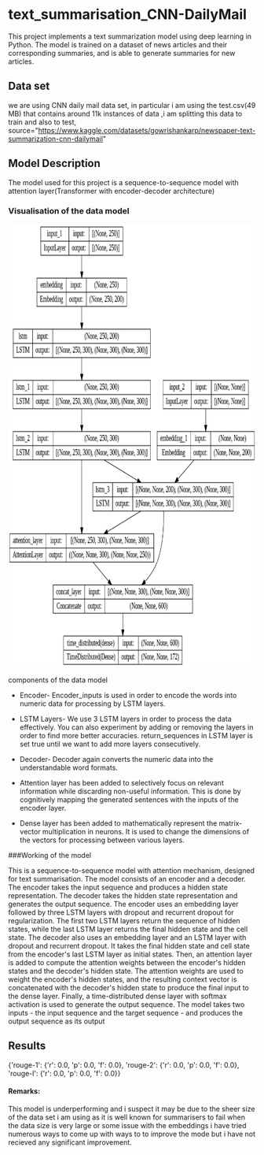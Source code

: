 # text_summarisation_CNN-DailyMail


This project implements a text summarization model using deep learning in Python. The model is trained on a dataset of news articles and their corresponding summaries, and is able to generate summaries for new articles.

## Data set
we are using CNN daily mail data set, in particular i am using the test.csv(49 MB) that contains around 11k instances of data ,i am splitting this data to train and also to test,
source="https://www.kaggle.com/datasets/gowrishankarp/newspaper-text-summarization-cnn-dailymail" 

## Model Description

The model used for this project is a sequence-to-sequence model with attention layer(Transformer with encoder-decoder architecture)
### Visualisation of the data model
<img src="https://github.com/kartik5106/text_summarisation_CNN-DailyMail/blob/main/model.png" width="800" height= "900">  

components of the data model
* Encoder- Encoder_inputs is used in order to encode the words into numeric data for processing by LSTM layers.

 * LSTM Layers- We use 3 LSTM layers in order to process the data effectively. You can also experiment by adding or removing the layers in order to find more better accuracies. return_sequences in LSTM layer is set true until we want to add more layers consecutively.

  * Decoder- Decoder again converts the numeric data into the understandable word formats.

   *  Attention layer has been added to selectively focus on relevant information while discarding non-useful information. This is done by cognitively mapping the generated sentences with the inputs of the encoder layer.

  *   Dense layer has been added to mathematically represent the matrix-vector multiplication in neurons. It is used to change the dimensions of the vectors for processing between various layers.
  
###Working of the model

This is a sequence-to-sequence model with attention mechanism, designed for text summarisation. The model consists of an encoder and a decoder. The encoder takes the input sequence and produces a hidden state representation. The decoder takes the hidden state representation and generates the output sequence.
The encoder uses an embedding layer followed by three LSTM layers with dropout and recurrent dropout for regularization. The first two LSTM layers return the sequence of hidden states, while the last LSTM layer returns the final hidden state and the cell state.
The decoder also uses an embedding layer and an LSTM layer with dropout and recurrent dropout. It takes the final hidden state and cell state from the encoder's last LSTM layer as initial states. Then, an attention layer is added to compute the attention weights between the encoder's hidden states and the decoder's hidden state. The attention weights are used to weight the encoder's hidden states, and the resulting context vector is concatenated with the decoder's hidden state to produce the final input to the dense layer.
Finally, a time-distributed dense layer with softmax activation is used to generate the output sequence. The model takes two inputs - the input sequence and the target sequence - and produces the output sequence as its output

## Results

{'rouge-1': {'r': 0.0, 'p': 0.0, 'f': 0.0},
 'rouge-2': {'r': 0.0, 'p': 0.0, 'f': 0.0},
 'rouge-l': {'r': 0.0, 'p': 0.0, 'f': 0.0}}
 
 #### Remarks:
This model is underperforming and i suspect it may be due to the sheer size of the data set i am using as it is well known for summarisers to fail when the data size is very large or some issue with the embeddings i have tried numerous ways to come up with ways to to improve the mode but i have not recieved any significant improvement.



